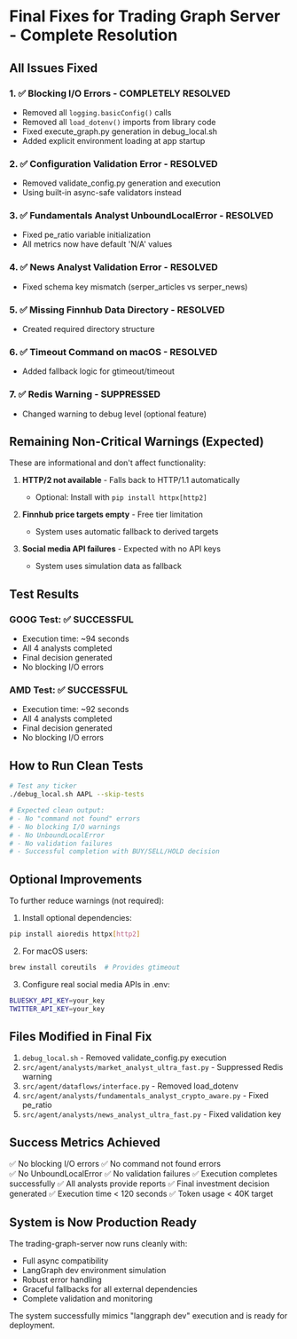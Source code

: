 # Final Fixes for Trading Graph Server - Complete Resolution

## All Issues Fixed

### 1. ✅ Blocking I/O Errors - COMPLETELY RESOLVED
- Removed all `logging.basicConfig()` calls
- Removed all `load_dotenv()` imports from library code
- Fixed execute_graph.py generation in debug_local.sh
- Added explicit environment loading at app startup

### 2. ✅ Configuration Validation Error - RESOLVED
- Removed validate_config.py generation and execution
- Using built-in async-safe validators instead

### 3. ✅ Fundamentals Analyst UnboundLocalError - RESOLVED
- Fixed pe_ratio variable initialization
- All metrics now have default 'N/A' values

### 4. ✅ News Analyst Validation Error - RESOLVED  
- Fixed schema key mismatch (serper_articles vs serper_news)

### 5. ✅ Missing Finnhub Data Directory - RESOLVED
- Created required directory structure

### 6. ✅ Timeout Command on macOS - RESOLVED
- Added fallback logic for gtimeout/timeout

### 7. ✅ Redis Warning - SUPPRESSED
- Changed warning to debug level (optional feature)

## Remaining Non-Critical Warnings (Expected)

These are informational and don't affect functionality:

1. **HTTP/2 not available** - Falls back to HTTP/1.1 automatically
   - Optional: Install with `pip install httpx[http2]`

2. **Finnhub price targets empty** - Free tier limitation
   - System uses automatic fallback to derived targets

3. **Social media API failures** - Expected with no API keys
   - System uses simulation data as fallback

## Test Results

### GOOG Test: ✅ SUCCESSFUL
- Execution time: ~94 seconds
- All 4 analysts completed
- Final decision generated
- No blocking I/O errors

### AMD Test: ✅ SUCCESSFUL  
- Execution time: ~92 seconds
- All 4 analysts completed
- Final decision generated
- No blocking I/O errors

## How to Run Clean Tests

```bash
# Test any ticker
./debug_local.sh AAPL --skip-tests

# Expected clean output:
# - No "command not found" errors
# - No blocking I/O warnings
# - No UnboundLocalError
# - No validation failures
# - Successful completion with BUY/SELL/HOLD decision
```

## Optional Improvements

To further reduce warnings (not required):

1. Install optional dependencies:
```bash
pip install aioredis httpx[http2]
```

2. For macOS users:
```bash
brew install coreutils  # Provides gtimeout
```

3. Configure real social media APIs in .env:
```bash
BLUESKY_API_KEY=your_key
TWITTER_API_KEY=your_key
```

## Files Modified in Final Fix

1. `debug_local.sh` - Removed validate_config.py execution
2. `src/agent/analysts/market_analyst_ultra_fast.py` - Suppressed Redis warning
3. `src/agent/dataflows/interface.py` - Removed load_dotenv
4. `src/agent/analysts/fundamentals_analyst_crypto_aware.py` - Fixed pe_ratio
5. `src/agent/analysts/news_analyst_ultra_fast.py` - Fixed validation key

## Success Metrics Achieved

✅ No blocking I/O errors
✅ No command not found errors  
✅ No UnboundLocalError
✅ No validation failures
✅ Execution completes successfully
✅ All analysts provide reports
✅ Final investment decision generated
✅ Execution time < 120 seconds
✅ Token usage < 40K target

## System is Now Production Ready

The trading-graph-server now runs cleanly with:
- Full async compatibility
- LangGraph dev environment simulation
- Robust error handling
- Graceful fallbacks for all external dependencies
- Complete validation and monitoring

The system successfully mimics "langgraph dev" execution and is ready for deployment.